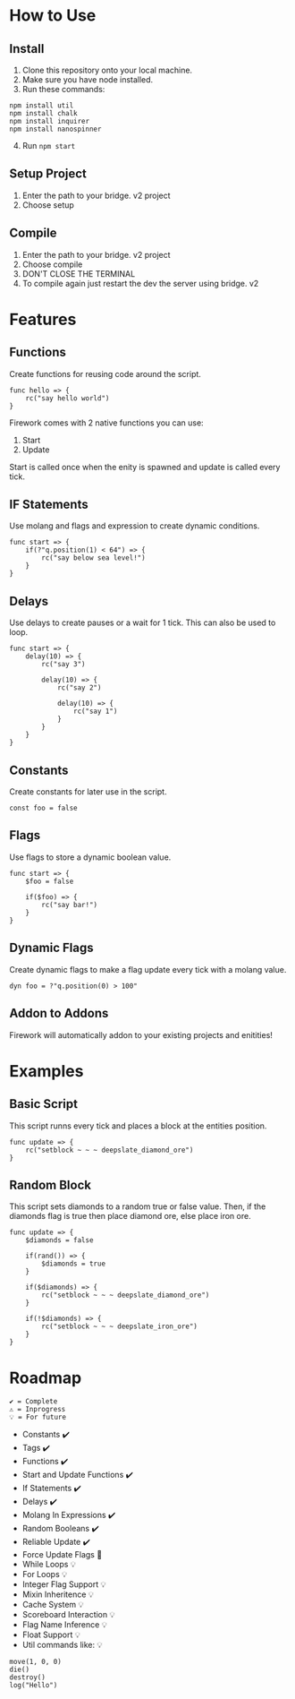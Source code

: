 # How to Use
## Install
1. Clone this repository onto your local machine.
2. Make sure you have node installed.
3. Run these commands:
```
npm install util
npm install chalk
npm install inquirer
npm install nanospinner
```
4. Run `npm start`

## Setup Project
1. Enter the path to your bridge. v2 project
2. Choose setup

## Compile
1. Enter the path to your bridge. v2 project
2. Choose compile
3. DON'T CLOSE THE TERMINAL
4. To compile again just restart the dev the server using bridge. v2

# Features
## Functions
Create functions for reusing code around the script.
```
func hello => {
    rc("say hello world")
}
```
Firework comes with 2 native functions you can use:
1. Start
2. Update

Start is called once when the enity is spawned and update is called every tick.
## IF Statements
Use molang and flags and expression to create dynamic conditions.
```
func start => {
    if(?"q.position(1) < 64") => {
        rc("say below sea level!")
    }
}
```
## Delays
Use delays to create pauses or a wait for 1 tick. This can also be used to loop.
```
func start => {
    delay(10) => {
        rc("say 3")

        delay(10) => {
            rc("say 2")

            delay(10) => {
                rc("say 1")
            }
        }
    }
}
```
## Constants
Create constants for later use in the script.
```
const foo = false
```
## Flags
Use flags to store a dynamic boolean value.
```
func start => {
    $foo = false

    if($foo) => {
        rc("say bar!")
    }
}
```
## Dynamic Flags
Create dynamic flags to make a flag update every tick with a molang value.
```
dyn foo = ?"q.position(0) > 100"
```

## Addon to Addons
Firework will automatically addon to your existing projects and enitities!

# Examples
## Basic Script
This script runns every tick and places a block at the entities position.
```
func update => {
    rc("setblock ~ ~ ~ deepslate_diamond_ore")
}
```
## Random Block
This script sets diamonds to a random true or false value. Then, if the diamonds flag is true then place diamond ore, else place iron ore.
```
func update => {
    $diamonds = false

    if(rand()) => {
        $diamonds = true
    }

    if($diamonds) => {
        rc("setblock ~ ~ ~ deepslate_diamond_ore")
    }

    if(!$diamonds) => {
        rc("setblock ~ ~ ~ deepslate_iron_ore")
    }
}
```

# Roadmap
```
✔️ = Complete
⚠️ = Inprogress
💡 = For future
```

- Constants ✔️
- Tags ✔️
- Functions ✔️
- Start and Update Functions ✔️
- If Statements ✔️
- Delays ✔️
- Molang In Expressions ✔️
- Random Booleans ✔️
- Reliable Update ✔️
- Force Update Flags 🛑
- While Loops 💡
- For Loops 💡
- Integer Flag Support 💡
- Mixin Inheritence 💡
- Cache System 💡
- Scoreboard Interaction 💡
- Flag Name Inference 💡
- Float Support 💡
- Util commands like: 💡
```
move(1, 0, 0)
die()
destroy()
log("Hello")
```